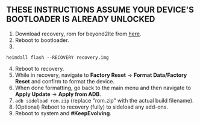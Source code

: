 ## THESE INSTRUCTIONS ASSUME YOUR DEVICE'S BOOTLOADER IS ALREADY UNLOCKED

1. Download recovery, rom for beyond2lte from [here](https://sourceforge.net/projects/evolution-x/files/beyond2lte/15_vanilla/).
2. Reboot to bootloader.
3.
```heimdall flash --RECOVERY recovery.img```

4. Reboot to recovery.
5. While in recovery, navigate to **Factory Reset** → **Format Data/Factory Reset** and confirm to format the device.
6. When done formatting, go back to the main menu and then navigate to **Apply Update** → **Apply from ADB**.
7. `adb sideload rom.zip` (replace "rom.zip" with the actual build filename).
8. (Optional) Reboot to recovery (fully) to sideload any add-ons.
9. Reboot to system and **#KeepEvolving**.
